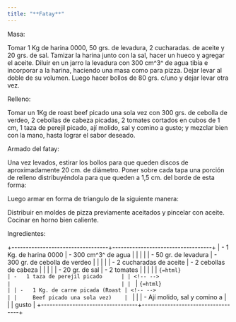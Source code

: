 ```yaml
---
title: "**Fatay**"
---
```


Masa:

Tomar 1 Kg de harina 0000, 50 grs. de levadura, 2 cucharadas. de aceite
y 20 grs. de sal. Tamizar la harina junto con la sal, hacer un hueco y
agregar el aceite. Diluir en un jarro la levadura con 300 cm^3^ de agua
tibia e incorporar a la harina, haciendo una masa como para pizza. Dejar
levar al doble de su volumen. Luego hacer bollos de 80 grs. c/uno y
dejar levar otra vez.

Relleno:

Tomar un 1Kg de roast beef picado una sola vez con 300 grs. de cebolla
de verdeo, 2 cebollas de cabeza picadas, 2 tomates cortados en cubos de
1 cm, 1 taza de perejil picado, ají molido, sal y comino a gusto; y
mezclar bien con la mano, hasta lograr el sabor deseado.

Armado del fatay:

Una vez levados, estirar los bollos para que queden discos de
aproximadamente 20 cm. de diámetro. Poner sobre cada tapa una porción de
relleno distribuyéndola para que queden a 1,5 cm. del borde de esta
forma:

Luego armar en forma de triangulo de la siguiente manera:

Distribuir en moldes de pizza previamente aceitados y pincelar con
aceite. Cocinar en horno bien caliente.

Ingredientes:

+----------------------------------+-----------------------------------+
| -   1 Kg. de harina 0000         | -   300 cm^3^ de agua             |
|                                  |                                   |
| -   50 gr. de levadura           | -   300 gr. de cebolla de verdeo  |
|                                  |                                   |
| -   2 cucharadas de aceite       | -   2 cebollas de cabeza          |
|                                  |                                   |
| -   20 gr. de sal                | -   2 tomates                     |
|                                  |                                   |
| ```{=html}                       | -   1 taza de perejil picado      |
| <!-- -->                         |                                   |
| ```                              | ```{=html}                        |
| -   1 Kg. de carne picada (Roast | <!-- -->                          |
|     Beef picado una sola vez)    | ```                               |
|                                  | -   Ají molido, sal y comino a    |
|                                  |     gusto                         |
+----------------------------------+-----------------------------------+
